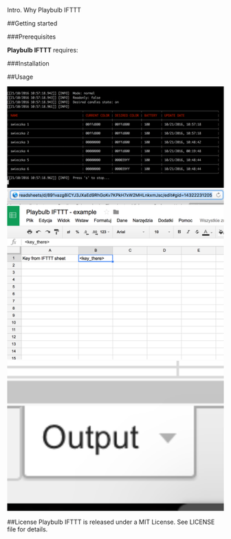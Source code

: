 Intro. Why Playbulb IFTTT

##Getting started

###Prerequisites

**Playbulb IFTTT** requires:

###Installation

##Usage

<img src="./docs/1.png" style="width: 600px;"/>
<img src="./docs/2.png" style="width: 600px;"/>
<img src="./docs/3.png" style="width: 600px;"/>
<img src="./docs/4.png" style="width: 600px;"/>

##License
Playbulb IFTTT is released under a MIT License. See LICENSE file for details.
